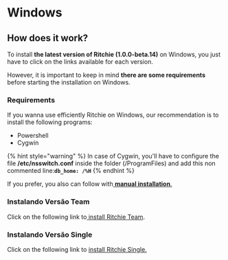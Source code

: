 # Windows

## How does it work? 

To install **the latest version of Ritchie \(1.0.0-beta.14\)** on Windows, you just have to click on the links available for each version. 

However, it is important to keep in mind **there are some requirements** before starting the installation on Windows.

### Requirements

If you wanna use efficiently Ritchie on Windows, our recommendation is to install the following programs:

* Powershell
* Cygwin

{% hint style="warning" %}
In case of Cygwin, you'll have to configure the file **/etc/nsswitch.conf** inside the folder \(/ProgramFiles\) and add this non commented line:**`db_home: /%H`**
{% endhint %}

If you prefer, you also can follow with[ **manual installation**.](manual-installation.md)

### Instalando Versão Team 

Click on the following link to[ install Ritchie Team](https://commons-repo.ritchiecli.io/1.0.0-beta.14/windows/team/rit.exe).

### Instalando Versão Single

Click on the following link to [install Ritchie Single.](https://commons-repo.ritchiecli.io/1.0.0-beta.14/windows/single/rit.exe)



